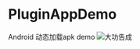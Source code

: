 # PluginAppDemo
Android 动态加载apk demo
![大功告成](https://github.com/xujianhui404/PluginAppDemo/tree/master/demo.gif)